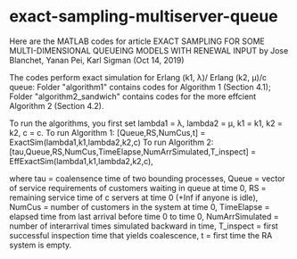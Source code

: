 # exact-sampling-multiserver-queue
Here are the MATLAB codes for article 
EXACT SAMPLING FOR SOME MULTI-DIMENSIONAL QUEUEING MODELS WITH RENEWAL INPUT 
by Jose Blanchet, Yanan Pei, Karl Sigman (Oct 14, 2019)

The codes perform exact simulation for Erlang (k1, λ)/ Erlang (k2, μ)/c queue:
Folder "algorithm1" contains codes for Algorithm 1 (Section 4.1);
Folder "algorithm2_sandwich" contains codes for the more effcient Algorithm 2 (Section 4.2).

To run the algorithms, you first set
lambda1 = λ, lambda2 = μ, k1 = k1, k2 = k2, c = c.
To run Algorithm 1:
[Queue,RS,NumCus,t] = ExactSim(lambda1,k1,lambda2,k2,c)
To run Algorithm 2:
[tau,Queue,RS,NumCus,TimeElapse,NumArrSimulated,T_inspect] = EffExactSim(lambda1,k1,lambda2,k2,c), 

where 
tau = coalensence time of two bounding processes,
Queue = vector of service requirements of customers waiting in queue at time 0,
RS = remaining service time of c servers at time 0 (+Inf if anyone is idle),
NumCus = number of customers in the system at time 0,
TimeElapse = elapsed time from last arrival before time 0 to time 0,
NumArrSimulated = number of interarrival times simulated backward in time,
T_inspect = first successful inspection time that yields coalescence,
t = first time the RA system is empty.
